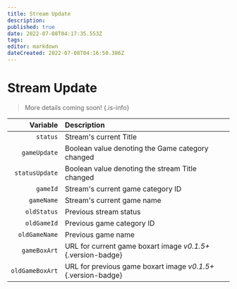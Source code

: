 ```yaml
---
title: Stream Update
description: 
published: true
date: 2022-07-08T04:17:35.553Z
tags: 
editor: markdown
dateCreated: 2022-07-08T04:16:50.386Z
---
```


# Stream Update
> More details coming soon!
{.is-info}

| Variable | Description |
|---------:|:------------|
`status` | Stream's current Title
`gameUpdate` | Boolean value denoting the Game category changed
`statusUpdate` | Boolean value denoting the stream Title changed
`gameId` | Stream's current game category ID
`gameName` | Stream's current game name
`oldStatus` | Previous stream status
`oldGameId` | Previous game category ID
`oldGameName` | Previous game name
`gameBoxArt` | URL for current game boxart image *v0.1.5+*{.version-badge}
`oldGameBoxArt` | URL for previous game boxart image *v0.1.5+*{.version-badge}